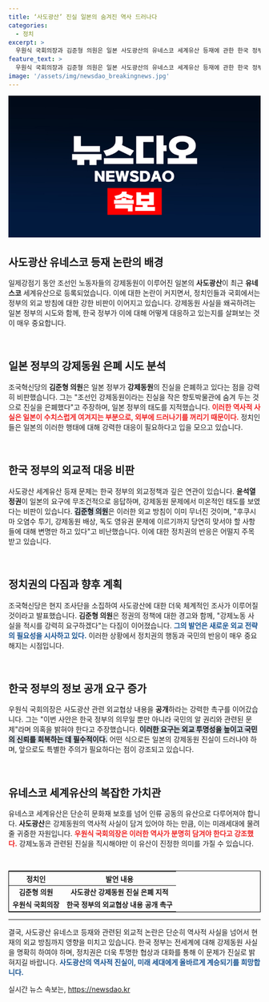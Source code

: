 ```yaml
---
title: ‘사도광산’ 진실 일본의 숨겨진 역사 드러나다
categories:
  - 정치
excerpt: >
  우원식 국회의장과 김준형 의원은 일본 사도광산의 유네스코 세계유산 등재에 관한 한국 정부의 외교 태도를 강하게 비판하며, 강제노동의 진실을 밝혀내고 정부의 투명한 협상 내용을 공개할 것을 촉구했다.
feature_text: >
  우원식 국회의장과 김준형 의원은 일본 사도광산의 유네스코 세계유산 등재에 관한 한국 정부의 외교 태도를 강하게 비판하며, 강제노동의 진실을 밝혀내고 정부의 투명한 협상 내용을 공개할 것을 촉구했다.
image: '/assets/img/newsdao_breakingnews.jpg'
---
```


<p><img src="/assets/img/newsdao_breakingnews.jpg" alt="ranknews 속보" /></p>

<h2 data-ke-size="size26">사도광산 유네스코 등재 논란의 배경</h2>

<p data-ke-size="size16">일제강점기 동안 조선인 노동자들의 강제동원이 이루어진 일본의 <b>사도광산</b>이 최근 <b>유네스코</b> 세계유산으로 등록되었습니다. 이에 대한 논란이 커지면서, 정치인들과 국회에서는 정부의 외교 방침에 대한 강한 비판이 이어지고 있습니다. 강제동원 사실을 왜곡하려는 일본 정부의 시도와 함께, 한국 정부가 이에 대해 어떻게 대응하고 있는지를 살펴보는 것이 매우 중요합니다.</p>

<p data-ke-size="size16">&nbsp;</p>

<h2 data-ke-size="size26">일본 정부의 강제동원 은폐 시도 분석</h2>

<p data-ke-size="size16">조국혁신당의 <b>김준형 의원</b>은 일본 정부가 <b>강제동원</b>의 진실을 은폐하고 있다는 점을 강력히 비판했습니다. 그는 "조선인 강제동원이라는 진실을 작은 향토박물관에 숨겨 두는 것으로 진실을 은폐했다"고 주장하며, 일본 정부의 태도를 지적했습니다. <b><span style="color: #ee2323;">이러한 역사적 사실은 일본이 수치스럽게 여겨지는 부분으로, 외부에 드러나기를 꺼리기 때문이다.</span></b> 정치인들은 일본의 이러한 행태에 대해 강력한 대응이 필요하다고 입을 모으고 있습니다.</p>

<p data-ke-size="size16">&nbsp;</p>

<h2 data-ke-size="size26">한국 정부의 외교적 대응 비판</h2>

<p data-ke-size="size16">사도광산 세계유산 등재 문제는 한국 정부의 외교정책과 깊은 연관이 있습니다. <b>윤석열 정권</b>이 일본의 요구에 무조건적으로 응답하며, 강제동원 문제에서 미온적인 태도를 보였다는 비판이 있습니다. <b><span style="background-color: #21538527;">김준형 의원</span></b>은 이러한 외교 방침이 이미 무너진 것이며, "후쿠시마 오염수 투기, 강제동원 배상, 독도 영유권 문제에 이르기까지 당연히 맞서야 할 사항들에 대해 변명만 하고 있다"고 비난했습니다. 이에 대한 정치권의 반응은 어떨지 주목받고 있습니다.</p>

<p data-ke-size="size16">&nbsp;</p>

<h2 data-ke-size="size26">정치권의 다짐과 향후 계획</h2>

<p data-ke-size="size16">조국혁신당은 현지 조사단을 소집하여 사도광산에 대한 더욱 체계적인 조사가 이루어질 것이라고 발표했습니다. <b>김준형 의원</b>은 정권의 정책에 대한 경고와 함께, "강제노동 사실을 적시를 강력히 요구하겠다"는 다짐이 이어졌습니다. <b><span style="color: #1a5490;">그의 발언은 새로운 외교 전략의 필요성을 시사하고 있다.</span></b> 이러한 상황에서 정치권의 행동과 국민의 반응이 매우 중요해지는 시점입니다.</p>

<p data-ke-size="size16">&nbsp;</p>

<h2 data-ke-size="size26">한국 정부의 정보 공개 요구 증가</h2>

<p data-ke-size="size16">우원식 국회의장은 사도광산 관련 외교협상 내용을 <b>공개</b>하라는 강력한 촉구를 이어갔습니다. 그는 "이번 사안은 한국 정부의 의무일 뿐만 아니라 국민의 알 권리와 관련된 문제"라며 의혹을 밝혀야 한다고 주장했습니다. <b><span style="background-color: #21538527;">이러한 요구는 외교 투명성을 높이고 국민의 신뢰를 회복하는 데 필수적이다.</span></b> 어떤 식으로든 일본의 강제동원 진실이 드러나야 하며, 앞으로도 특별한 주의가 필요하다는 점이 강조되고 있습니다.</p>

<p data-ke-size="size16">&nbsp;</p>

<h2 data-ke-size="size26">유네스코 세계유산의 복잡한 가치관</h2>

<p data-ke-size="size16">유네스코 세계유산은 단순히 문화재 보호를 넘어 인류 공동의 유산으로 다루어져야 합니다. <b>사도광산</b>은 강제동원의 역사적 사실이 담겨 있어야 하는 만큼, 이는 미래세대에 물려줄 귀중한 자원입니다. <b><span style="color: #ee2323;">우원식 국회의장은 이러한 역사가 분명히 담겨야 한다고 강조했다.</span></b> 강제노동과 관련된 진실을 직시해야만 이 유산이 진정한 의미를 가질 수 있습니다.</p>

<p data-ke-size="size16">&nbsp;</p>

<table style="border-collapse: collapse; width: 100%; border: 1px solid black;">
    <thead>
        <tr>
            <th style="text-align: center;">정치인</th>
            <th style="text-align: center;">발언 내용</th>
        </tr>
    </thead>
    <tbody>
        <tr>
            <td style="text-align: center; height: 17px;"><b>김준형 의원</b></td>
            <td style="text-align: center; height: 17px;"><b>사도광산 강제동원 진실 은폐 지적</b></td>
        </tr>
        <tr>
            <td style="text-align: center; height: 17px;"><b>우원식 국회의장</b></td>
            <td style="text-align: center; height: 17px;"><b>한국 정부의 외교협상 내용 공개 촉구</b></td>
        </tr>
    </tbody>
</table>

<hr>

<p data-ke-size="size16">결국, 사도광산 유네스코 등재와 관련된 외교적 논란은 단순히 역사적 사실을 넘어서 현재의 외교 방침까지 영향을 미치고 있습니다. 한국 정부는 전세계에 대해 강제동원 사실을 명확히 하여야 하며, 정치권은 더욱 투명한 협상과 대화를 통해 이 문제가 진실로 밝혀지길 바랍니다. <b><span style="color: #1a5490;">사도광산의 역사적 진실이, 미래 세대에게 올바르게 계승되기를 희망합니다.</span></b></p>
실시간 뉴스 속보는, <a href="https://newsdao.kr" rel="dofollow">https://newsdao.kr</a>


